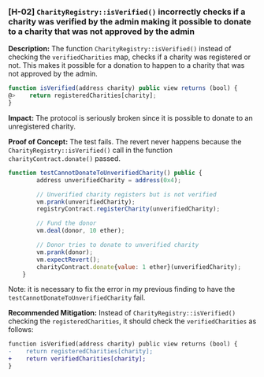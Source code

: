 ### [H-02] `CharityRegistry::isVerified()` incorrectly checks if a charity was verified by the admin making it possible to donate to a charity that was not approved by the admin

**Description:** 
The function `CharityRegistry::isVerified()` instead of checking the `verifiedCharities` map, checks if a charity was registered or not. This makes it possible for a donation to happen to a charity that was not approved by the admin.

```javascript
function isVerified(address charity) public view returns (bool) {
@>    return registeredCharities[charity];
}
```

**Impact:** 
The protocol is seriously broken since it is possible to donate to an unregistered charity.

**Proof of Concept:**
The test fails. The revert never happens because the `CharityRegistry::isVerified()` call in the function `charityContract.donate()` passed.

```javascript
function testCannotDonateToUnverifiedCharity() public {
        address unverifiedCharity = address(0x4);

        // Unverified charity registers but is not verified
        vm.prank(unverifiedCharity);
        registryContract.registerCharity(unverifiedCharity);

        // Fund the donor
        vm.deal(donor, 10 ether);

        // Donor tries to donate to unverified charity
        vm.prank(donor);
        vm.expectRevert();
        charityContract.donate{value: 1 ether}(unverifiedCharity);
    }
```
Note: it is necessary to fix the error in my previous finding to have the `testCannotDonateToUnverifiedCharity` fail.

**Recommended Mitigation:** 
Instead of `CharityRegistry::isVerified()` checking the `registeredCharities`, it should check the `verifiedCharities` as follows:

```diff
function isVerified(address charity) public view returns (bool) {
-    return registeredCharities[charity];
+    return verifiedCharities[charity];
}
```

